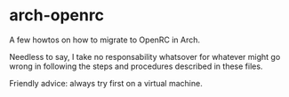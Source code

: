# arch-openrc
A few howtos on how to migrate to OpenRC in Arch.

Needless to say, I take no responsability whatsover for whatever might go wrong in following the steps and procedures described in these files.

Friendly advice: always try first on a virtual machine.
